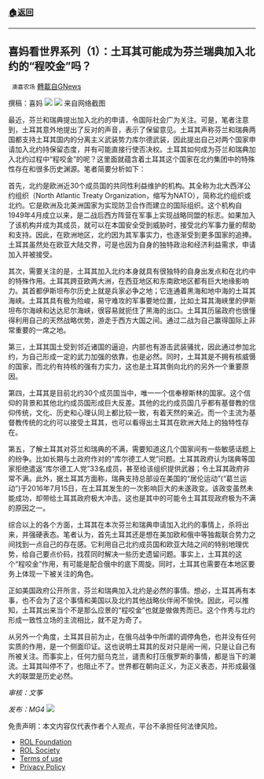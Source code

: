 ###  [:house:返回](README.md)
---


## 喜妈看世界系列（1）：土耳其可能成为芬兰瑞典加入北约的“程咬金”吗？
` 澳喜农场` [轉載自GNews](https://gnews.org/zh-hans/2552178/)

撰稿：喜妈
 ![](https://assets.gnews.org/wp-content/uploads/2022/05/Gnews-2.png) ![](https://assets.gnews.org/wp-content/uploads/2022/05/喜妈.png) 
来自网络截图
 
最近，芬兰和瑞典提出加入北约的申请，令国际社会广为关注。可是，笔者注意到，土耳其意外地提出了反对的声音，表示了保留意见。土耳其声称芬兰和瑞典两国都支持土耳其国内的分离主义武装势力库尔德武装，因此提出自己对两个国家申请加入北约持保留态度，并有可能直接行使否决权。土耳其如何成为芬兰和瑞典加入北约过程中“程咬金”的呢？这里面就蕴含着土耳其这个国家在北约集团中的特殊性存在和很多历史渊源。笔者简要分析如下：
 
首先，北约是欧洲近30个成员国的共同性利益维护的机构。其全称为北大西洋公约组织（North Atlantic Treaty Organization，缩写为NATO），简称北约组织或北约。它是欧洲及北美洲国家为实现防卫合作而建立的国际组织。这个机构自1949年4月成立以来，是二战后西方阵营在军事上实现战略同盟的标志。如果加入了该机构并成为其成员，就可以在本国安全受到威胁时，接受北约军事力量的帮助和支持。因此，在欧洲地区，北约因为其军事实力，也逐渐受到更多国家的追捧。土耳其虽然处在欧亚大陆交界，可是也因为自身的独特政治和经济利益需求，申请加入并被接受。
 
其次，需要关注的是，土耳其加入北约本身就具有很独特的自身出发点和在北约中的特殊作用。土耳其跨亚欧两大洲，在西亚地区和东南欧地区都有巨大地缘影响力。其首都伊斯坦布尔历史上就是兵家必争之地；它连通着黑海和地中海的土耳其海峡。土耳其具有极为险峻，易守难攻的军事要地位置，比如土耳其海峡里的伊斯坦布尔海峡和达达尼尔海峡，很容易就扼住了黑海的出口。土耳其历届政府也很懂得利用自己的天然战略优势，游走于西方大国之间。通过二战为自己赢得国际上非常重要的一席之地。
 
第三，土耳其国土受到邻近诸国的逼迫，内部也有游击武装骚扰，因此通过参加北约，为自己形成一定的武力加强的依靠，也是必然。同时，土耳其是不拥有核威慑的国家，而北约有持核的强有力实力，这也是土耳其倒向北约的另外一个重要原因。
 
第四，土耳其是目前北约30个成员国当中，唯一一个信奉穆斯林的国家。这个信仰的背景和其他北约成员国形成巨大反差。其他的北约成员国几乎都有基督教的信仰传统，文化、历史和心理认同上都比较一致，有着天然的亲近。而一个主流为基督教传统的北约可以接受土耳其，也可以看得出土耳其在欧洲大陆上的独特性存在。
 
第五，了解土耳其对芬兰和瑞典的不满，需要知道这几个国家间有一些敏感话题上的纷争。比如长期与土政府作对的“库尔德工人党”问题。土耳其政府认为瑞典等国家拒绝遣返“库尔德工人党”33名成员，甚至给该组织提供武器；令土耳其政府非常不满。此外，据土耳其方面称，瑞典支持总部设在美国的“居伦运动”(“葛兰运动”)于2016年7月15日，在土耳其发生的一次影响巨大的未遂政变。该政变虽然未能成功，却带给土耳其政府极大冲击。这也是其中的可能令土耳其现政府极为不满的原因之一。
 
综合以上的各个方面，土耳其在本次芬兰和瑞典申请加入北约的事情上，杀将出来，并强硬表态。笔者认为，首先土耳其还是想在美加欧和俄中等独裁联合势力之间找到一点自己的存在感。它利用自己北约成员国和欧亚大陆之间的特别地理优势，给自己要点价码，找茬同时解决一些历史遗留问题。事实上，土耳其的这个“程咬金”作用，有可能是配合俄中的底下周旋。同时，土耳其也需要在本地区要务上体现一下被关注的角色。
 
正如美国政府公开所言，芬兰和瑞典加入北约是必然的事情。想必，土耳其再有本事，也不会为了这个事情和美国以及北约其他战略伙伴闹不愉快。因此，可以推知，土耳其出来当个不是那么应景的“程咬金”也就是做做秀而已。这个作秀与北约形成一致性立场的主流相比，就不足为奇了。
 
从另外一个角度，土耳其目前为止，在俄乌战争中所谓的调停角色，也并没有任何实质的作用，是一个侧面印证。这也说明土耳其的反对只是闹一闹，只是让自己有所被关注。而事实上，任何力挺乌克兰，谴责和打压俄罗斯的事情，都是当下的潮流。土耳其叫停不了，也阻止不了。世界都在朝向正义，为正义表态，并形成最强大的联盟是历史必然。
 
*审核：文筝*
 
*发布：MG4*
 ![](https://assets.gnews.org/wp-content/uploads/2022/05/HA-4.jpg) 

免责声明：本文内容仅代表作者个人观点，平台不承担任何法律风险。
  
- [ROL Foundation](https://rolfoundation.org/)
- [ROL Society](https://rolsociety.org/)
- [Terms of use](https://gnews.org/terms-of-use-3/)
- [Privacy Policy](https://gnews.org/privacy-policy/)
